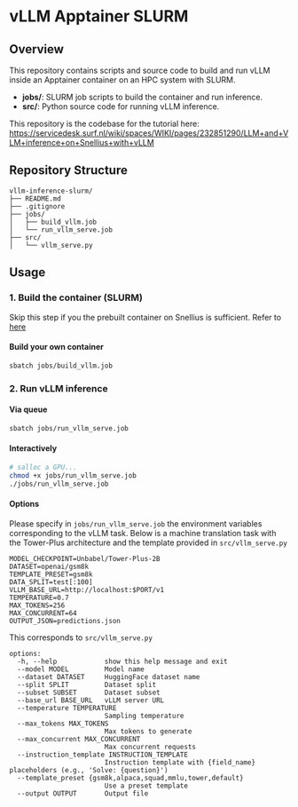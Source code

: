 # vLLM Apptainer SLURM

## Overview
This repository contains scripts and source code to build and run vLLM inside an Apptainer container on an HPC system with SLURM.

- **jobs/**: SLURM job scripts to build the container and run inference.
- **src/**: Python source code for running vLLM inference.

This repository is the codebase for the tutorial here: https://servicedesk.surf.nl/wiki/spaces/WIKI/pages/232851290/LLM+and+VLM+inference+on+Snellius+with+vLLM

## Repository Structure

```
vllm-inference-slurm/
├── README.md
├── .gitignore
├── jobs/
│   ├── build_vllm.job
│   └── run_vllm_serve.job
├── src/
│   └── vllm_serve.py
```



## Usage

### 1. Build the container (SLURM)
Skip this step if you the prebuilt container on Snellius is sufficient. Refer to [here](https://servicedesk.surf.nl/wiki/spaces/WIKI/pages/232851290/LLM+and+VLM+inference+on+Snellius+with+vLLM)

#### Build your own container
```bash
sbatch jobs/build_vllm.job
```

### 2. Run vLLM inference

#### Via queue
```bash
sbatch jobs/run_vllm_serve.job
```


#### Interactively
```bash
# salloc a GPU...
chmod +x jobs/run_vllm_serve.job
./jobs/run_vllm_serve.job
```

#### Options
Please specify in `jobs/run_vllm_serve.job` the environment variables corresponding to the vLLM task. Below is a machine translation task with the Tower-Plus architecture and the template provided in `src/vllm_serve.py`
```
MODEL_CHECKPOINT=Unbabel/Tower-Plus-2B
DATASET=openai/gsm8k
TEMPLATE_PRESET=gsm8k
DATA_SPLIT=test[:100]
VLLM_BASE_URL=http://localhost:$PORT/v1
TEMPERATURE=0.7
MAX_TOKENS=256
MAX_CONCURRENT=64
OUTPUT_JSON=predictions.json
```


This corresponds to `src/vllm_serve.py`
```
options:
  -h, --help            show this help message and exit
  --model MODEL         Model name
  --dataset DATASET     HuggingFace dataset name
  --split SPLIT         Dataset split
  --subset SUBSET       Dataset subset
  --base_url BASE_URL   vLLM server URL
  --temperature TEMPERATURE
                        Sampling temperature
  --max_tokens MAX_TOKENS
                        Max tokens to generate
  --max_concurrent MAX_CONCURRENT
                        Max concurrent requests
  --instruction_template INSTRUCTION_TEMPLATE
                        Instruction template with {field_name} placeholders (e.g., 'Solve: {question}')
  --template_preset {gsm8k,alpaca,squad,mmlu,tower,default}
                        Use a preset template
  --output OUTPUT       Output file
```